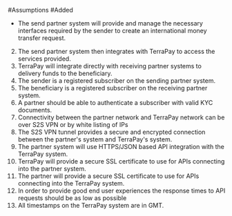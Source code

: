 #Assumptions
#Added

* The send partner system will provide and manage the necessary interfaces required by the sender to create an international money transfer request.
2. The send partner system then integrates with TerraPay to access the services provided.
3. TerraPay will integrate directly with receiving partner systems to delivery funds to the beneficiary.
4. The sender is a registered subscriber on the sending partner system.
5. The beneficiary is a registered subscriber on the receiving partner system.
6. A partner should be able to authenticate a subscriber with valid KYC documents.
7. Connectivity between the partner network and TerraPay network can be over S2S VPN or by white listing of IPs
8. The S2S VPN tunnel provides a secure and encrypted connection between the partner's system and TerraPay's system.
9. The partner system will use HTTPS/JSON based API integration with the TerraPay system.
10. TerraPay will provide a secure SSL certificate to use for APIs connecting into the partner system.
11. The partner will provide a secure SSL certificate to use for APIs connecting into the TerraPay system.
12. In order to provide good end user experiences the response times to API requests should be as low as possible
13. All timestamps on the TerraPay system are in GMT.
